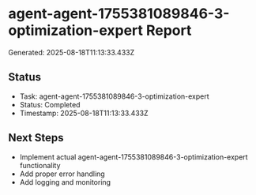 # agent-agent-1755381089846-3-optimization-expert Report

Generated: 2025-08-18T11:13:33.433Z

## Status
- Task: agent-agent-1755381089846-3-optimization-expert
- Status: Completed
- Timestamp: 2025-08-18T11:13:33.433Z

## Next Steps
- Implement actual agent-agent-1755381089846-3-optimization-expert functionality
- Add proper error handling
- Add logging and monitoring
